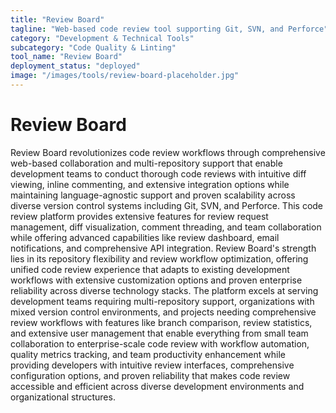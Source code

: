 ```yaml
---
title: "Review Board"
tagline: "Web-based code review tool supporting Git, SVN, and Perforce"
category: "Development & Technical Tools"
subcategory: "Code Quality & Linting"
tool_name: "Review Board"
deployment_status: "deployed"
image: "/images/tools/review-board-placeholder.jpg"
---
```


# Review Board

Review Board revolutionizes code review workflows through comprehensive web-based collaboration and multi-repository support that enable development teams to conduct thorough code reviews with intuitive diff viewing, inline commenting, and extensive integration options while maintaining language-agnostic support and proven scalability across diverse version control systems including Git, SVN, and Perforce. This code review platform provides extensive features for review request management, diff visualization, comment threading, and team collaboration while offering advanced capabilities like review dashboard, email notifications, and comprehensive API integration. Review Board's strength lies in its repository flexibility and review workflow optimization, offering unified code review experience that adapts to existing development workflows with extensive customization options and proven enterprise reliability across diverse technology stacks. The platform excels at serving development teams requiring multi-repository support, organizations with mixed version control environments, and projects needing comprehensive review workflows with features like branch comparison, review statistics, and extensive user management that enable everything from small team collaboration to enterprise-scale code review with workflow automation, quality metrics tracking, and team productivity enhancement while providing developers with intuitive review interfaces, comprehensive configuration options, and proven reliability that makes code review accessible and efficient across diverse development environments and organizational structures.